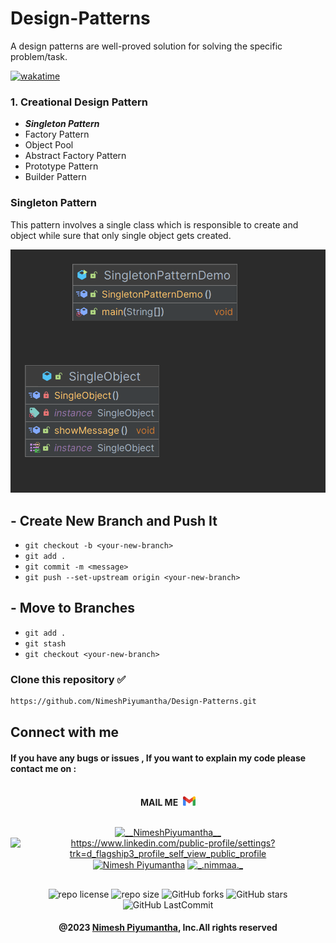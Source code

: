 # Design-Patterns

A design patterns are well-proved solution for solving the specific problem/task.

[![wakatime](https://wakatime.com/badge/user/bde2acba-42bd-46e8-a905-d74c6f260407/project/93512f37-50d9-41ad-845d-15440dc23897.svg)](https://wakatime.com/badge/user/bde2acba-42bd-46e8-a905-d74c6f260407/project/93512f37-50d9-41ad-845d-15440dc23897)


### 1. Creational Design Pattern
* ***Singleton Pattern***
* Factory Pattern
* Object Pool
* Abstract Factory Pattern
* Prototype Pattern
* Builder Pattern

### **Singleton Pattern**
This pattern involves a single class which is responsible to create and object while sure that only single object gets created.

![img.png](img.png)
## - **Create New Branch and Push It**

* `git checkout -b <your-new-branch>`
* `git add .`
* `git commit -m <message>`
* `git push --set-upstream origin <your-new-branch>`

## - **Move to Branches**

* `git add .`
* `git stash`
* `git checkout <your-new-branch>`

###    

### **Clone this repository** ✅

```md
https://github.com/NimeshPiyumantha/Design-Patterns.git
```

## Connect with me

#### If you have any bugs or issues , If you want to explain my code please contact me on :

<div align="center">
 <br><b>MAIL ME</b>&nbsp;
  <a href="mailto:nimeshpiyumantha11@gmail.com">
      <img width="20px" src="https://github.com/NimeshPiyumantha/red-alpha/blob/main/gmail.svg" />
  </a></p>

 </div>

##

<p align="center">
<a href="https://twitter.com/NPiyumantha60"><img align="center" src="https://raw.githubusercontent.com/rahuldkjain/github-profile-readme-generator/master/src/images/icons/Social/twitter.svg" alt="__NimeshPiyumantha__" height="30" width="40" /></a>
<a href="https://www.linkedin.com/in/nimesh-piyumantha-33736a222" target="blank"><img align="center" src="https://raw.githubusercontent.com/rahuldkjain/github-profile-readme-generator/master/src/images/icons/Social/linked-in-alt.svg" alt="https://www.linkedin.com/public-profile/settings?trk=d_flagship3_profile_self_view_public_profile" height="30" width="40" /></a>
<a href="https://www.facebook.com/profile.php?id=100025931563090" target="blank"><img align="center" src="https://raw.githubusercontent.com/rahuldkjain/github-profile-readme-generator/master/src/images/icons/Social/facebook.svg" alt="Nimesh Piyumantha" height="30" width="40" /></a>
<a href="https://www.instagram.com/_.nimmaa._/" target="blank"><img align="center" src="https://raw.githubusercontent.com/rahuldkjain/github-profile-readme-generator/master/src/images/icons/Social/instagram.svg" alt="_.nimmaa._" height="30" width="40" /></a>
</p>

##

<div align="center">

![repo license](https://img.shields.io/github/license/NimeshPiyumantha/Design-Patterns?&labelColor=black&color=3867d6&style=for-the-badge)
![repo size](https://img.shields.io/github/repo-size/NimeshPiyumantha/Design-Patterns?label=Repo%20Size&style=for-the-badge&labelColor=black&color=20bf6b)
![GitHub forks](https://img.shields.io/github/forks/NimeshPiyumantha/Design-Patterns?&labelColor=black&color=0fb9b1&style=for-the-badge)
![GitHub stars](https://img.shields.io/github/stars/NimeshPiyumantha/Design-Patterns?&labelColor=black&color=f7b731&style=for-the-badge)
![GitHub LastCommit](https://img.shields.io/github/last-commit/NimeshPiyumantha/Design-Patterns?logo=github&labelColor=black&color=d1d8e0&style=for-the-badge)
</div>

<div align="center">

#### @2023 [Nimesh Piyumantha](https://github.com/NimeshPiyumantha/), Inc.All rights reserved

</div>
